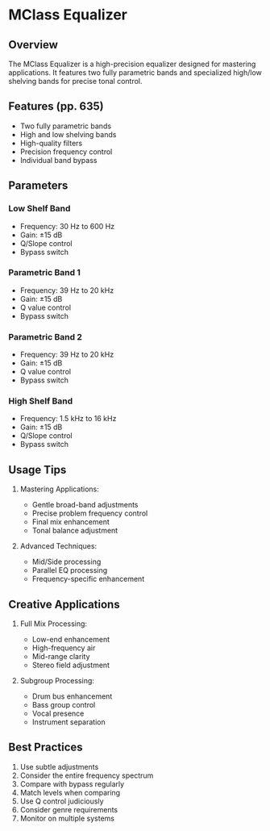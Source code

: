 # MClass Equalizer

## Overview
The MClass Equalizer is a high-precision equalizer designed for mastering applications. It features two fully parametric bands and specialized high/low shelving bands for precise tonal control.

## Features (pp. 635)
- Two fully parametric bands
- High and low shelving bands
- High-quality filters
- Precision frequency control
- Individual band bypass

## Parameters

### Low Shelf Band
- Frequency: 30 Hz to 600 Hz
- Gain: ±15 dB
- Q/Slope control
- Bypass switch

### Parametric Band 1
- Frequency: 39 Hz to 20 kHz
- Gain: ±15 dB
- Q value control
- Bypass switch

### Parametric Band 2
- Frequency: 39 Hz to 20 kHz
- Gain: ±15 dB
- Q value control
- Bypass switch

### High Shelf Band
- Frequency: 1.5 kHz to 16 kHz
- Gain: ±15 dB
- Q/Slope control
- Bypass switch

## Usage Tips
1. Mastering Applications:
   - Gentle broad-band adjustments
   - Precise problem frequency control
   - Final mix enhancement
   - Tonal balance adjustment

2. Advanced Techniques:
   - Mid/Side processing
   - Parallel EQ processing
   - Frequency-specific enhancement

## Creative Applications
1. Full Mix Processing:
   - Low-end enhancement
   - High-frequency air
   - Mid-range clarity
   - Stereo field adjustment

2. Subgroup Processing:
   - Drum bus enhancement
   - Bass group control
   - Vocal presence
   - Instrument separation

## Best Practices
1. Use subtle adjustments
2. Consider the entire frequency spectrum
3. Compare with bypass regularly
4. Match levels when comparing
5. Use Q control judiciously
6. Consider genre requirements
7. Monitor on multiple systems 